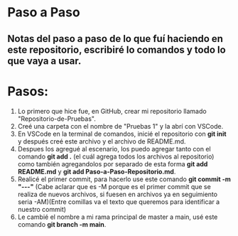 # Paso a Paso

## Notas del paso a paso de lo que fuí haciendo en este repositorio, escribiré lo comandos y todo lo que vaya a usar.



# Pasos:


1. Lo primero que hice fue, en GitHub, crear mi repositorio llamado "Repositorio-de-Pruebas".
2. Creé una carpeta con el nombre de "Pruebas 1" y la abrí con VSCode.
3. En VSCode en la terminal de comandos, inicié el repositorio con __git init__ y después creé este archivo y el archivo de README.md.
4. Despues los agregué al escenario, los puedo agregar tanto con el comando __git add .__ (el cuál agrega todos los archivos al repositorio) como también agregandolos por separado de esta forma __git add README.md__ y __git add Paso-a-Paso-Repositorio.md__.
5. Realicé el primer commit, para hacerlo use este comando __git commit -m "---"__ (Cabe aclarar que es -M porque es el primer commit que se realiza de nuevos archivos, si fuesen en archivos ya en seguimiento seria -AM)(Entre comillas va el texto que queremos para identificar a nuestro commit)
6. Le cambié el nombre a mi rama principal de master a main, usé este comando __git branch -m main__.
